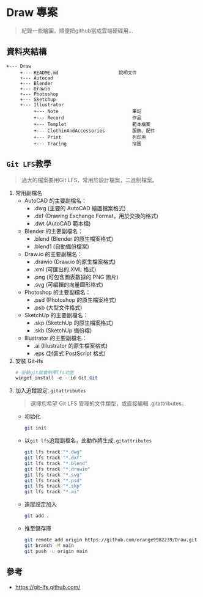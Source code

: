# Draw 專案

> 紀錄一些繪圖，順便把github當成雲端硬碟用...

## 資料夾結構
```
+--- Draw
     +--- README.md                      說明文件
     +--- Autocad
     +--- Blender
     +--- Drawio
     +--- Photoshop
     +--- Sketchup
     +--- Illustrator
          +--- Note                           筆記
          +--- Record                         作品
          +--- Templet                        範本檔案
          +--- ClothinAndAccessories          服飾、配件
          +--- Print                          列印用
          +--- Tracing                        描圖
```

## `Git LFS`教學
> 過大的檔案要用Git LFS，常用於設計檔案，二進制檔案。

1. 常用副檔名
    * AutoCAD 的主要副檔名：
      * .dwg (主要的 AutoCAD 繪圖檔案格式)
      * .dxf (Drawing Exchange Format，用於交換的格式)
      * .dwt (AutoCAD 範本檔)
    * Blender 的主要副檔名：
      * .blend (Blender 的原生檔案格式)
      * .blend1 (自動備份檔案)
    * Draw.io 的主要副檔名：
      * .drawio (Draw.io 的原生檔案格式)
      * .xml (可匯出的 XML 格式)
      * .png (可包含圖表數據的 PNG 圖片)
      * .svg (可編輯的向量圖形格式)
    * Photoshop 的主要副檔名：
      * .psd (Photoshop 的原生檔案格式)
      * .psb (大型文件格式)
    * SketchUp 的主要副檔名：
      * .skp (SketchUp 的原生檔案格式)
      * .skb (SketchUp 備份檔)
    * Illustrator 的主要副檔名：
      * .ai (Illustrator 的原生檔案格式)
      * .eps (封裝式 PostScript 格式)
2. 安裝 Git-lfs
     ```ps1
     # 安裝git就會附帶lfs功能
     winget install -e --id Git.Git
     ```
3. 加入追蹤設定`.gitattributes`
   > 選擇您希望 Git LFS 管理的文件類型，或直接編輯 .gitattributes。
   * 初始化
     ``` bash
     git init
     ```
   * 以`git lfs`追蹤副檔名，此動作將生成`.gitattributes`
     ``` sh
     git lfs track "*.dwg"
     git lfs track "*.dxf"
     git lfs track "*.blend"
     git lfs track "*.drawio"
     git lfs track "*.svg"
     git lfs track "*.psd"
     git lfs track "*.skp"
     git lfs track "*.ai"
     ```
   * 追蹤設定加入
     ``` sh
     git add .
     ```
   * 推至儲存庫
        ``` sh
        git remote add origin https://github.com/orange9982239/Draw.git
        git branch -M main
        git push -u origin main
        ```
## 參考
   * https://git-lfs.github.com/